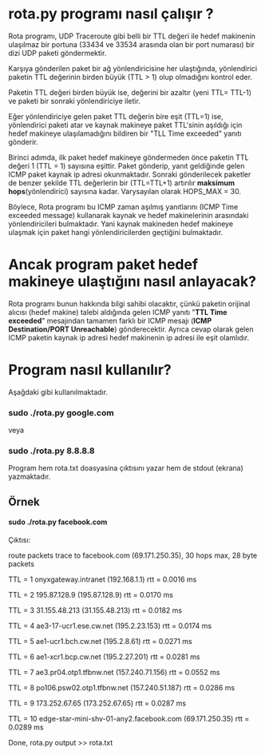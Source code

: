 
# rota.py programı nasıl çalışır ?

Rota programı, UDP Traceroute gibi belli bir TTL değeri ile hedef makinenin
ulaşılmaz bir portuna (33434 ve 33534 arasında olan bir port numarası)
bir dizi UDP paketi göndermektir.

Karşıya gönderilen paket bir ağ yönlendiricisine her ulaştığında,
yönlendirici paketin TTL değerinin birden büyük (TTL > 1) olup olmadığını kontrol eder.

Paketin TTL değeri birden büyük ise, değerini bir azaltır (yeni TTL= TTL-1)
ve paketi bir sonraki yönlendiriciye iletir.

Eğer yönlendiriciye gelen paket TTL değerin bire eşit (TTL=1) ise,
yönlendirici paketi atar ve kaynak makineye paket TTL'sinin aşıldığı için
hedef makineye ulaşılamadığını bildiren bir "TLL Time exceeded" yanıtı gönderir.

Birinci adımda, ilk paket hedef makineye göndermeden önce paketin TTL değeri 1 (TTL = 1) sayısına eşittir.
Paket gönderip, yanıt geldiğinde gelen ICMP paket kaynak ip adresi okunmaktadır.
Sonraki gönderilecek paketler de benzer şekilde TTL değerlerin bir (TTL=TTL+1) artırılır **maksimum hops**(yönlendirici) sayısına kadar.
Varysayılan olarak HOPS_MAX = 30.

Böylece, Rota programı bu ICMP zaman aşılmış yanıtlarını (ICMP Time exceeded message)
kullanarak kaynak ve hedef makinelerinin arasındaki yönlendiricileri bulmaktadır.
Yani kaynak makineden hedef makineye ulaşmak için paket hangi yönlendiricilerden
geçtiğini bulmaktadır.

# Ancak  program paket hedef makineye ulaştığını nasıl anlayacak?

Rota programı bunun hakkında bilgi sahibi olacaktır, çünkü paketin orijinal alıcısı (hedef makine) talebi aldığında gelen ICMP yanıtı "**TTL Time exceeded**" mesajından tamamen farklı bir ICMP mesajı (**ICMP Destination/PORT Unreachable**) gönderecektir. Ayrıca cevap olarak gelen ICMP paketin kaynak ip adresi hedef makinenin ip adresi ile eşit olamlıdır.

# Program nasıl kullanılır?

Aşağdaki gibi kullanılmaktadır.

### sudo ./rota.py google.com 

veya

### sudo ./rota.py 8.8.8.8

Program hem rota.txt doasyasina çıktısını yazar hem de stdout (ekrana) yazmaktadır.

## Örnek

#### sudo ./rota.py facebook.com

Çıktısı:

route packets trace to facebook.com (69.171.250.35), 30 hops max, 28 byte packets

TTL = 1   onyxgateway.intranet (192.168.1.1) rtt = 0.0016 ms

TTL = 2   195.87.128.9 (195.87.128.9) rtt = 0.0170 ms

TTL = 3   31.155.48.213 (31.155.48.213) rtt = 0.0182 ms

TTL = 4   ae3-17-ucr1.ese.cw.net (195.2.23.153) rtt = 0.0174 ms

TTL = 5   ae1-ucr1.bch.cw.net (195.2.8.61) rtt = 0.0271 ms

TTL = 6   ae1-xcr1.bcp.cw.net (195.2.27.201) rtt = 0.0281 ms

TTL = 7   ae3.pr04.otp1.tfbnw.net (157.240.71.156) rtt = 0.0552 ms

TTL = 8   po106.psw02.otp1.tfbnw.net (157.240.51.187) rtt = 0.0286 ms

TTL = 9   173.252.67.65 (173.252.67.65) rtt = 0.0287 ms

TTL = 10  edge-star-mini-shv-01-any2.facebook.com (69.171.250.35) rtt = 0.0289 ms


Done, rota.py output >> rota.txt

